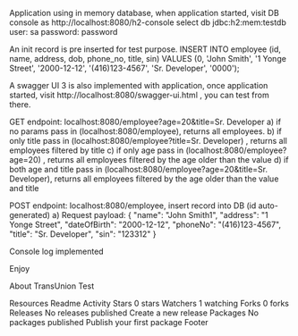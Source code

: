 Application using in memory database, when application started, visit DB console as http://localhost:8080/h2-console
select db jdbc:h2:mem:testdb user: sa password: password

An init record is pre inserted for test purpose. INSERT INTO employee (id, name, address, dob, phone_no, title, sin) VALUES (0, 'John Smith', '1 Yonge Street', '2000-12-12', '(416)123-4567', 'Sr. Developer', '0000');

A swagger UI 3 is also implemented with application, once application started, visit http://localhost:8080/swagger-ui.html , you can test from there.

GET endpoint: localhost:8080/employee?age=20&title=Sr. Developer a) if no params pass in (localhost:8080/employee), returns all employees. b) if only title pass in (localhost:8080/employee?title=Sr. Developer) , returns all employees filtered by title c) if only age pass in (localhost:8080/employee?age=20) , returns all employees filtered by the age older than the value d) if both age and title pass in (localhost:8080/employee?age=20&title=Sr. Developer), returns all employees filtered by the age older than the value and title

POST endpoint: localhost:8080/employee, insert record into DB (id auto-generated) a) Request payload: { "name": "John Smith1", "address": "1 Yonge Street", "dateOfBirth": "2000-12-12", "phoneNo": "(416)123-4567", "title": "Sr. Developer", "sin": "123312" }

Console log implemented

Enjoy

About
TransUnion Test

Resources
 Readme
 Activity
Stars
 0 stars
Watchers
 1 watching
Forks
 0 forks
Releases
No releases published
Create a new release
Packages
No packages published
Publish your first package
Footer
